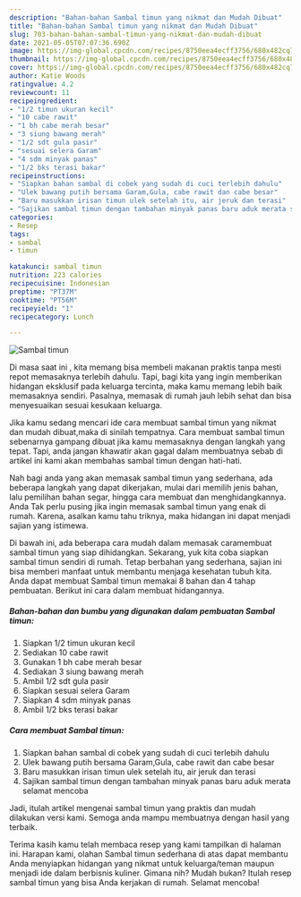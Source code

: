```yaml
---
description: "Bahan-bahan Sambal timun yang nikmat dan Mudah Dibuat"
title: "Bahan-bahan Sambal timun yang nikmat dan Mudah Dibuat"
slug: 703-bahan-bahan-sambal-timun-yang-nikmat-dan-mudah-dibuat
date: 2021-05-05T07:07:36.690Z
image: https://img-global.cpcdn.com/recipes/8750eea4ecff3756/680x482cq70/sambal-timun-foto-resep-utama.jpg
thumbnail: https://img-global.cpcdn.com/recipes/8750eea4ecff3756/680x482cq70/sambal-timun-foto-resep-utama.jpg
cover: https://img-global.cpcdn.com/recipes/8750eea4ecff3756/680x482cq70/sambal-timun-foto-resep-utama.jpg
author: Katie Woods
ratingvalue: 4.2
reviewcount: 11
recipeingredient:
- "1/2 timun ukuran kecil"
- "10 cabe rawit"
- "1 bh cabe merah besar"
- "3 siung bawang merah"
- "1/2 sdt gula pasir"
- "sesuai selera Garam"
- "4 sdm minyak panas"
- "1/2 bks terasi bakar"
recipeinstructions:
- "Siapkan bahan sambal di cobek yang sudah di cuci terlebih dahulu"
- "Ulek bawang putih bersama Garam,Gula, cabe rawit dan cabe besar"
- "Baru masukkan irisan timun ulek setelah itu, air jeruk dan terasi"
- "Sajikan sambal timun dengan tambahan minyak panas baru aduk merata selamat mencoba"
categories:
- Resep
tags:
- sambal
- timun

katakunci: sambal timun 
nutrition: 223 calories
recipecuisine: Indonesian
preptime: "PT37M"
cooktime: "PT56M"
recipeyield: "1"
recipecategory: Lunch

---
```



![Sambal timun](https://img-global.cpcdn.com/recipes/8750eea4ecff3756/680x482cq70/sambal-timun-foto-resep-utama.jpg)

Di masa  saat ini , kita memang bisa membeli makanan praktis tanpa mesti repot memasaknya terlebih dahulu. Tapi, bagi kita yang ingin memberikan hidangan eksklusif pada keluarga tercinta, maka kamu memang lebih baik memasaknya sendiri. Pasalnya, memasak di rumah jauh lebih sehat dan bisa menyesuaikan sesuai kesukaan keluarga.

Jika kamu sedang mencari ide cara membuat sambal timun yang nikmat dan mudah dibuat,maka di sinilah tempatnya. Cara membuat sambal timun  sebenarnya gampang dibuat jika kamu memasaknya dengan langkah yang tepat. Tapi, anda jangan khawatir akan gagal dalam membuatnya 
sebab di artikel ini kami akan membahas sambal timun dengan hati-hati.  



Nah bagi anda yang akan memasak sambal timun yang sederhana, ada beberapa langkah yang dapat dikerjakan, mulai dari memilih jenis bahan, lalu pemilihan bahan segar, hingga cara membuat dan menghidangkannya. Anda Tak perlu pusing jika ingin memasak sambal timun yang enak di rumah. Karena, asalkan kamu  tahu triknya, maka hidangan ini dapat menjadi sajian yang istimewa.

Di bawah ini, ada beberapa cara mudah dalam memasak caramembuat sambal timun yang siap dihidangkan. Sekarang, yuk kita coba siapkan sambal timun sendiri di rumah. Tetap berbahan yang sederhana, sajian ini bisa memberi manfaat untuk membantu menjaga kesehatan tubuh kita. Anda dapat membuat Sambal timun memakai 8 bahan dan 4 tahap pembuatan. Berikut ini cara dalam membuat hidangannya.

<!--inarticleads1-->

##### Bahan-bahan dan bumbu yang digunakan dalam pembuatan Sambal timun:

1. Siapkan 1/2 timun ukuran kecil
1. Sediakan 10 cabe rawit
1. Gunakan 1 bh cabe merah besar
1. Sediakan 3 siung bawang merah
1. Ambil 1/2 sdt gula pasir
1. Siapkan sesuai selera Garam
1. Siapkan 4 sdm minyak panas
1. Ambil 1/2 bks terasi bakar




<!--inarticleads2-->

##### Cara membuat Sambal timun:

1. Siapkan bahan sambal di cobek yang sudah di cuci terlebih dahulu
1. Ulek bawang putih bersama Garam,Gula, cabe rawit dan cabe besar
1. Baru masukkan irisan timun ulek setelah itu, air jeruk dan terasi
1. Sajikan sambal timun dengan tambahan minyak panas baru aduk merata selamat mencoba




Jadi, itulah artikel mengenai  sambal timun  yang praktis dan mudah dilakukan versi kami. Semoga anda mampu membuatnya dengan hasil yang terbaik. 

Terima kasih kamu telah membaca resep yang kami tampilkan di halaman ini. Harapan kami, olahan  Sambal timun sederhana di atas dapat membantu Anda menyiapkan hidangan yang nikmat untuk keluarga/teman maupun menjadi ide dalam berbisnis kuliner. Gimana nih? Mudah bukan? Itulah resep sambal timun yang bisa Anda kerjakan di rumah. Selamat mencoba!

